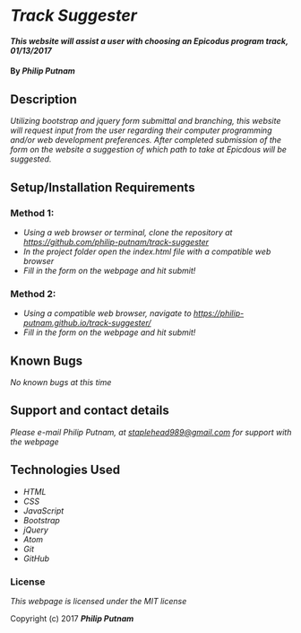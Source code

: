 # _Track Suggester_

#### _This website will assist a user with choosing an Epicodus program track, 01/13/2017_

#### By _**Philip Putnam**_

## Description

_Utilizing bootstrap and jquery form submittal and branching, this website will request input from the user regarding their computer programming and/or web development preferences. After completed submission of the form on the website a suggestion of which path to take at Epicdous will be suggested._

## Setup/Installation Requirements

### Method 1:
* _Using a web browser or terminal, clone the repository at https://github.com/philip-putnam/track-suggester_
* _In the project folder open the index.html file with a compatible web browser_
* _Fill in the form on the webpage and hit submit!_

### Method 2:
* _Using a compatible web browser, navigate to https://philip-putnam.github.io/track-suggester/_
* _Fill in the form on the webpage and hit submit!_

## Known Bugs

_No known bugs at this time_

## Support and contact details

_Please e-mail Philip Putnam, at staplehead989@gmail.com for support with the webpage_

## Technologies Used

* _HTML_
* _CSS_
* _JavaScript_
* _Bootstrap_
* _jQuery_
* _Atom_
* _Git_
* _GitHub_

### License

*This webpage is licensed under the MIT license*

Copyright (c) 2017 **_Philip Putnam_**
